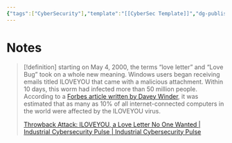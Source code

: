 ```yaml
---
{"tags":["CyberSecurity"],"template":"[[CyberSec Template]]","dg-publish":true,"permalink":"/600-coding/security/notes/cybersec-love-letter/","dgPassFrontmatter":true}
---
```



# Notes
> [!definition] 
> starting on May 4, 2000, the terms “love letter” and “Love Bug” took on a whole new meaning. Windows users began receiving emails titled ILOVEYOU that came with a malicious attachment. Within 10 days, this worm had infected more than 50 million people. According to a [Forbes article written by Davey Winder](https://www.forbes.com/sites/daveywinder/2020/05/04/this-20-year-old-virus-infected-50-million-windows-computers-in-10-days-why-the-iloveyou-pandemic-matters-in-2020/?sh=37410f73c7c7), it was estimated that as many as 10% of all internet-connected computers in the world were affected by the ILOVEYOU virus.
> 
> [Throwback Attack: ILOVEYOU, a Love Letter No One Wanted | Industrial Cybersecurity Pulse | Industrial Cybersecurity Pulse](https://www.industrialcybersecuritypulse.com/threats-vulnerabilities/throwback-attack-iloveyou-a-love-letter-no-one-wanted/)


